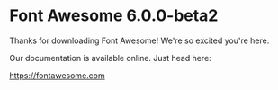 # Font Awesome 6.0.0-beta2

Thanks for downloading Font Awesome! We're so excited you're here.

Our documentation is available online. Just head here:

https://fontawesome.com
